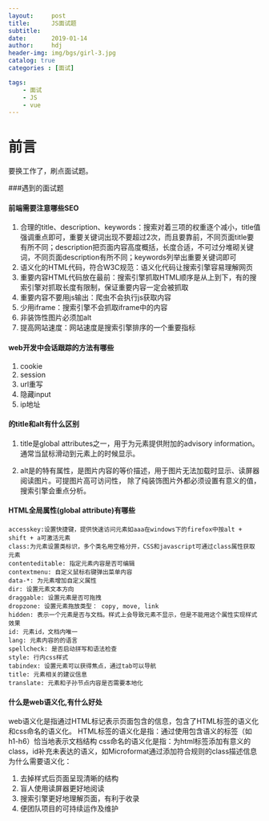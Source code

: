 ```yaml
---
layout:     post
title:      JS面试题
subtitle:   
date:       2019-01-14
author:     hdj
header-img: img/bgs/girl-3.jpg
catalog: true
categories : [面试]

tags:
    - 面试
    - JS
    - vue
---
```



# 前言

  要换工作了，刷点面试题。

###遇到的面试题

#### 前端需要注意哪些SEO 

  1. 合理的title、description、keywords：搜索对着三项的权重逐个减小，title值强调重点即可，重要关键词出现不要超过2次，而且要靠前，不同页面title要有所不同；description把页面内容高度概括，长度合适，不可过分堆砌关键词，不同页面description有所不同；keywords列举出重要关键词即可
  2. 语义化的HTML代码，符合W3C规范：语义化代码让搜索引擎容易理解网页
  3. 重要内容HTML代码放在最前：搜索引擎抓取HTML顺序是从上到下，有的搜索引擎对抓取长度有限制，保证重要内容一定会被抓取
  4. 重要内容不要用js输出：爬虫不会执行js获取内容
  5. 少用iframe：搜索引擎不会抓取iframe中的内容
  6. 非装饰性图片必须加alt
  7. 提高网站速度：网站速度是搜索引擎排序的一个重要指标

#### web开发中会话跟踪的方法有哪些

 1. cookie
 2. session
 3. url重写
 4. 隐藏input
 5. ip地址


#### <img>的title和alt有什么区别

   1. title是global attributes之一，用于为元素提供附加的advisory information。通常当鼠标滑动到元素上的时候显示。
   
   2. alt是<img>的特有属性，是图片内容的等价描述，用于图片无法加载时显示、读屏器阅读图片。可提图片高可访问性，
      除了纯装饰图片外都必须设置有意义的值，搜索引擎会重点分析。

#### HTML全局属性(global attribute)有哪些

    accesskey:设置快捷键，提供快速访问元素如aaa在windows下的firefox中按alt + shift + a可激活元素
    class:为元素设置类标识，多个类名用空格分开，CSS和javascript可通过class属性获取元素
    contenteditable: 指定元素内容是否可编辑
    contextmenu: 自定义鼠标右键弹出菜单内容
    data-*: 为元素增加自定义属性
    dir: 设置元素文本方向
    draggable: 设置元素是否可拖拽
    dropzone: 设置元素拖放类型： copy, move, link
    hidden: 表示一个元素是否与文档。样式上会导致元素不显示，但是不能用这个属性实现样式效果
    id: 元素id，文档内唯一
    lang: 元素内容的的语言
    spellcheck: 是否启动拼写和语法检查
    style: 行内css样式
    tabindex: 设置元素可以获得焦点，通过tab可以导航
    title: 元素相关的建议信息
    translate: 元素和子孙节点内容是否需要本地化
#### 什么是web语义化,有什么好处
   web语义化是指通过HTML标记表示页面包含的信息，包含了HTML标签的语义化和css命名的语义化。 HTML标签的语义化是指：通过使用包含语义的标签（如h1-h6）恰当地表示文档结构 css命名的语义化是指：为html标签添加有意义的class，id补充未表达的语义，如Microformat通过添加符合规则的class描述信息 为什么需要语义化：
   
   1. 去掉样式后页面呈现清晰的结构
   2. 盲人使用读屏器更好地阅读
   3. 搜索引擎更好地理解页面，有利于收录
   4. 便团队项目的可持续运作及维护
#### 
